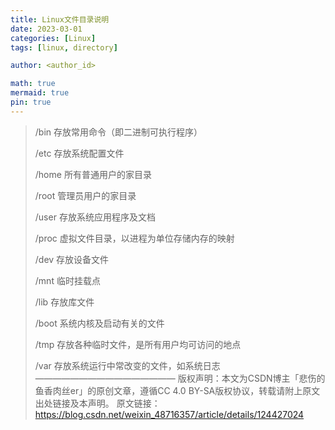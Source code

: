 ```yaml
---
title: Linux文件目录说明
date: 2023-03-01
categories: [Linux]
tags: [linux, directory]

author: <author_id>

math: true
mermaid: true
pin: true
---
```




> /bin 存放常用命令（即二进制可执行程序）
>
> /etc 存放系统配置文件
>
> /home 所有普通用户的家目录
>
> /root 管理员用户的家目录
>
> /user 存放系统应用程序及文档
>
> /proc 虚拟文件目录，以进程为单位存储内存的映射
>
> /dev 存放设备文件
>
> /mnt 临时挂载点
>
> /lib 存放库文件
>
> /boot 系统内核及启动有关的文件
>
> /tmp 存放各种临时文件，是所有用户均可访问的地点
>
> /var 存放系统运行中常改变的文件，如系统日志
> ————————————————
> 版权声明：本文为CSDN博主「悲伤的鱼香肉丝er」的原创文章，遵循CC 4.0 BY-SA版权协议，转载请附上原文出处链接及本声明。
> 原文链接：https://blog.csdn.net/weixin_48716357/article/details/124427024
